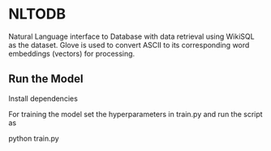 # NLTODB

Natural Language interface to Database with data retrieval using WikiSQL as the dataset.
Glove is used to convert ASCII to its corresponding word embeddings (vectors) for processing.



## Run the Model 

Install dependencies 

For training the model set the hyperparameters in train.py
and run the script as


python train.py






